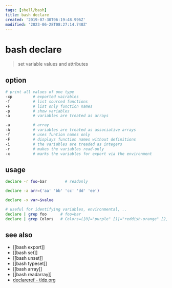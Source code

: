 ```yaml
---
tags: [shell/bash]
title: bash declare
created: '2019-07-30T06:19:48.996Z'
modified: '2023-06-28T08:27:14.740Z'
---
```


# bash declare

> set variable values and attributes

## option

```sh
# print all values of one type
-xp         # exported vairables
-f          # list sourced functions
-F          # list only function names
-p          # show variables
-a          # variables are treated as arrays

-a          # array
-A          # variables are treated as associative arrays
-f          # uses funtion names only
-F          # displays function names without definitions
-i          # the variables are treaded as integers
-r          # makes the variables read-only
-x          # marks the variables for export via the environment
```

## usage

```sh
declare -r foo=bar        # readonly

declare -a arr=('aa' 'bb' 'cc' 'dd' 'ee')

declare -x var=$value

# useful for identifying variables, environmental, ..
declare | grep foo      # foo=bar
declare | grep Colors   # Colors=([0]="purple" [1]="reddish-orange" [2]="light green")
```

## see also

- [[bash export]]
- [[bash set]]
- [[bash unset]]
- [[bash typeset]]
- [[bash array]]
- [[bash readarray]]
- [declareref - tldp.org](http://tldp.org/LDP/abs/html/declareref.html)
